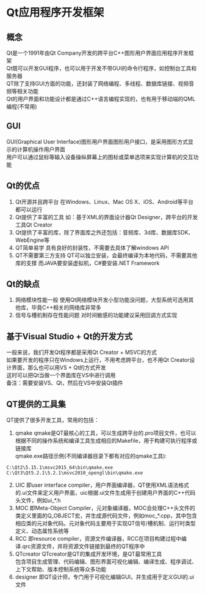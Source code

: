 # Qt应用程序开发框架

## 概念
Qt是一个1991年由Qt Company开发的跨平台C++图形用户界面应用程序开发框架  
Qt既可以开发GUI程序，也可以用于开发不带GUI的命令行程序，如控制台工具和服务器  
QT除了支持GUI方面的功能，还封装了网络编程、多线程、数据库链接、视频音频等相关功能  
Qt的用户界面和功能设计都是通过C++语言编程实现的，也有用于移动端的QML编程(不常用)  


## GUI
GUI(Graphical User Interface)图形用户界面图形用户接口，是采用图形方式显示的计算机操作用户界面  
用户可以通过鼠标等输入设备操纵屏幕上的图标或菜单选项来实现计算机的交互功能  


## Qt的优点
1. Qt开源并且跨平台
在Windows、Linux、Mac OS X、iOS、Android等平台都可以运行  
2. Qt提供了丰富的工具
如：基于XML的界面设计器Qt Designer，跨平台的开发工具Qt Creator  
3. Qt提供了丰富的库，除了界面库之外还包括：音频库、3d库、数据库SDK、WebEngine等  
4. QT简单易学
具有良好的封装性，不需要去具体了解windows API  
5. QT不需要第三方支持
QT可以独立安装，会最终编译为本地代码，不需要其他库的支撑
而JAVA要安装虚拟机，C#要安装.NET Framework  


## Qt的缺点
1. 网络模块性能一般
使用Qt网络模块开发小型功能没问题，大型系统可选用其他库，毕竟C++相关的网络库非常多  
2. 信号与槽机制存在性能问题
对时间敏感的功能建议采用回调方式实现  


## 基于Visual Studio + Qt的开发方式
一般来说，我们开发Qt程序都是采用Qt Creator + MSVC的方式  
如果要开发的程序只在Windows上运行，不用考虑跨平台，也不用Qt Creator设计界面，那么也可以用VS + Qt的方式开发  
这时可以把Qt当做一个界面库在VS中进行调用  
备注：需要安装VS、Qt，然后在VS中安装Qt插件  


## QT提供的工具集
QT提供了很多开发工具，常用的包括：  
1. qmake
qmake是QT最核心的工具，可以生成跨平台的.pro项目文件，也可以根据不同的操作系统和编译工具生成相应的Makefile，用于构建可执行程序或链接库  
qmake.exe路径示例(不同编译器目录下都有对应的qmake工具):
```
C:\Qt2\5.15.1\msvc2015_64\bin\qmake.exe
C:\Qt3\Qt5.2.1\5.2.1\msvc2010_opengl\bin\qmake.exe
```
2. UIC
即user interface compiler，用户界面编译器，QT使用XML语法格式的.ui文件来定义用户界面，uic根据.ui文件生成用于创建用户界面的C++代码头文件，例如ui_*.h  
3. MOC
即Meta-Object Compiler，元对象编译器，MOC会处理C++头文件的类定义里面的Q_OBJECT宏，并生成源代码文件，例如moc_*.cpp，其中包含相应类的元对象代码。元对象代码主要用于实现QT信号/槽机制、运行时类型定义、动态属性系统等  
4. RCC
即resource compiler，资源文件编译器，RCC在项目构建过程中编译.qrc资源文件，并将资源文件链接到最终的QT程序中  
5. QTcreator
QTcreator是QT的集成开发环境，是QT最常用工具  
包含项目生成管理、代码编辑、图形界面可视化编辑、编译生成、程序调试、上下文帮助、版本控制系统等众多功能  
6. designer
即QT设计师，专门用于可视化编辑GUI，并生成用于定义GUI的.ui文件  

